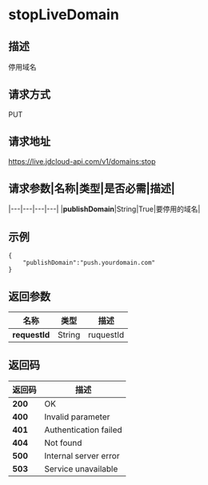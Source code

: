 # stopLiveDomain


## 描述
停用域名

## 请求方式
PUT

## 请求地址
https://live.jdcloud-api.com/v1/domains:stop


## 请求参数|名称|类型|是否必需|描述|
|---|---|---|---|
|**publishDomain**|String|True|要停用的域名|

## 示例
    {
        "publishDomain":"push.yourdomain.com"
    }

## 返回参数
|名称|类型|描述|
|---|---|---|
|**requestId**|String|ruquestId|


## 返回码
|返回码|描述|
|---|---|
|**200**|OK|
|**400**|Invalid parameter|
|**401**|Authentication failed|
|**404**|Not found|
|**500**|Internal server error|
|**503**|Service unavailable|
